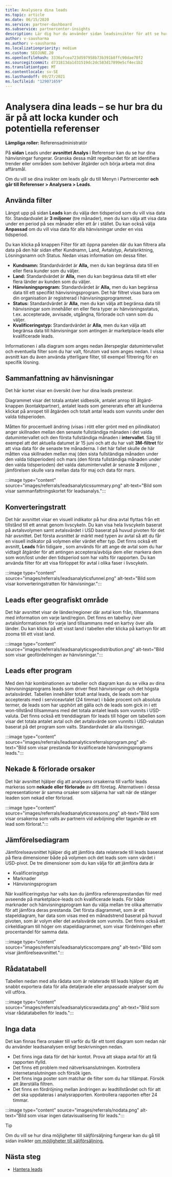```yaml
---
title: Analysera dina leads
ms.topic: article
ms.date: 06/15/2020
ms.service: partner-dashboard
ms.subservice: partnercenter-insights
description: Lär dig hur du använder sidan leadsinsikter för att se hur väl du fångar upp dina målkunders uppmärksamhet och genererar hänvisningar.
author: v-sausharma
ms.author: v-sausharma
ms.localizationpriority: medium
ms.custom: SEOJUNE.20
ms.openlocfilehash: 3336afcea723d597958b73b391b8ffc90dae78f2
ms.sourcegitcommit: d731813da1d31519dc2dc583d17899e5cf4ec1b2
ms.translationtype: MT
ms.contentlocale: sv-SE
ms.lasthandoff: 09/27/2021
ms.locfileid: "129071659"
---
```

# <a name="analyze-your-leads---see-how-well-you-attract-target-customers-and-potential-referrals"></a>Analysera dina leads – se hur bra du är på att locka kunder och potentiella referenser
<!-- 
https://go.microsoft.com/fwlink/?linkid=849120
-->

**Lämpliga roller:** Referensadministratör

På **sidan** Leads under **avsnittet Analys** i Referenser kan du se hur dina hänvisningar fungerar. Granska dessa mått regelbundet för att identifiera trender eller områden som behöver åtgärder och börja arbeta mot dina affärsmål.

Om du vill se dina insikter om leads går du till Menyn i Partnercenter **och går till Referenser > Analysera > Leads**.

## <a name="apply-filters"></a>Använda filter

Längst upp på sidan **Leads** kan du välja den tidsperiod som du vill visa data för. Standardvalet är **3 miljoner** (tre månader), men du kan välja att visa data under en period på sex månader eller ett år i stället. Du kan också välja **Anpassad** om du vill visa data för alla hänvisningar under en viss tidsperiod.

Du kan klicka på knappen Filter för att öppna panelen där du kan filtrera alla data på den här sidan efter Kundnamn, Land, Avtalstyp, Avtalsriktning, Lösningsnamn och Status. Nedan visas information om dessa filter.

- **Kundnamn:** Standardvärdet är **Alla,** men du kan begränsa data till en eller flera kunder som du väljer.
- **Land:** Standardvärdet är **Alla,** men du kan begränsa data till ett eller flera länder av kunden som du väljer.
- **Hänvisningsprogram:** Standardvärdet är **Alla,** men du kan begränsa data till ett specifikt hänvisningsprogram. Det här filtret visas bara om din organisation är registrerad i hänvisningsprogrammet.
- **Status:** Standardvärdet är **Alla**, men du kan välja att begränsa data till hänvisningar som innehåller en eller flera typer av hänvisningsstatus, t.ex. accepterade, avvisade, utgångna, förlorade och vann som du väljer.
- **Kvalificeringstyp:** Standardvärdet är **Alla**, men du kan välja att begränsa data till hänvisningar som antingen är marketplace-leads eller kvalificerade leads.

Informationen i alla diagram som anges nedan återspeglar datumintervallet och eventuella filter som du har valt, förutom vad som anges nedan. I vissa avsnitt kan du även använda ytterligare filter, till exempel filtrering för en specifik lösning.

## <a name="referrals-summary"></a>Sammanfattning av hänvisningar

Det här kortet visar en översikt över hur dina leads presterar.

Diagrammet visar det totala antalet sidbesök, antalet anrop till åtgärd-knappen (kontaktpartner), antalet leads som genererats efter att kunderna klickat på anropet till åtgärden och totalt antal leads som vunnits under den valda tidsperioden.

Måtten för procentuell ändring (visas i rött eller grönt med  en pilindikator) anger skillnaden mellan den senaste fullständiga månaden i det valda datumintervallet och den första fullständiga månaden i **intervallet**. Säg till exempel att det aktuella datumet är 15 juni och att du har valt **3M-filtret** för att visa data för de senaste tre månaderna. I det här fallet skulle de här måtten visa skillnaden mellan maj (den sista fullständiga månaden under den valda tidsperioden) och mars (den första fullständiga månaden under den valda tidsperioden) det valda datumintervallet är senaste **3** miljoner , jämförelsen skulle vara mellan data för maj och data för mars.

:::image type="content" source="images/referrals/leadsanalyticssummary.png" alt-text="Bild som visar sammanfattningskortet för leadsanalys.":::

## <a name="conversion-funnel"></a>Konverteringstratt

Det här avsnittet visar en visuell indikator på hur dina avtal flyttas från ett tillstånd till ett annat genom livscykeln. Du kan visa hela livscykeln baserat på avtalsvolymen samt avtalsvärdet i USD baserat på huvud pivoten för det här avsnittet. Det första avsnittet är märkt med typen av avtal så att du får en visuell indikator på volymen eller värdet efter typ. Det finns också ett avsnitt, **Leads** från tidigare , som används för att ange de avtal som du har vidtagit åtgärder för att antingen acceptera/avböja dem eller markera dem som won/lost under den tidsperiod som har valts för rapporten. Du kan använda filter för att visa förloppet för avtal i olika faser i livscykeln.

:::image type="content" source="images/referrals/leadsanalyticsfunnel.png" alt-text="Bild som visar konverteringstratten för hänvisningar.":::

## <a name="leads-by-geography"></a>Leads efter geografiskt område

Det här avsnittet visar de länder/regioner där avtal kom från, tillsammans med information om varje land/region. Det finns en tabellvy över avtalsinformationen för varje land tillsammans med en kartvy över alla länder. Du kan klicka på ett visst land i tabellen eller klicka på kartvyn för att zooma till ett visst land.

:::image type="content" source="images/referrals/leadsanalyticsgeodistribution.png" alt-text="Bild som visar geofördelningen av hänvisningar.":::

## <a name="leads-by-program"></a>Leads efter program

Med den här kombinationen av tabeller och diagram kan du se vilka av dina hänvisningsprograms leads som driver flest hänvisningar och det högsta avtalsvärdet.
Tabellen innehåller totalt antal leads, de leads som har accepterats med i serviceavtalet (24 timmar) i både procent och absoluta termer, de leads som har upphört att gälla och de leads som gick in i ett won-tillstånd tillsammans med det totala antalet leads som vunnits i USD-valuta. Det finns också ett trenddiagram för leads till höger om tabellen som visar det totala antalet avtal och det avtalsvärde som vunnits i USD-valutan baserat på det program som valts. Standardvalet är alla lösningar.

:::image type="content" source="images/referrals/leadsanalyticsreferralsprogram.png" alt-text="Bild som visar prestanda för kvalificerade hänvisningsprograms leads.":::

## <a name="declined--lost-reasons"></a>Nekade & förlorade orsaker

Det här avsnittet hjälper dig att analysera orsakerna till varför leads markeras som **nekade** **eller förlorade** av ditt företag. Alternativen i dessa representationer är samma orsaker som säljarna har valt när de stänger leaden som nekad eller förlorad.

:::image type="content" source="images/referrals/leadsanalyticsreasons.png" alt-text="Bild som visar orsakerna som valts av partnern vid avböjning eller tagande av ett lead som förlorat.":::

## <a name="comparison-charts"></a>Jämförelsediagram

Jämförelseavsnittet hjälper dig att jämföra data relaterade till leads baserat på flera dimensioner både på volymen och det leads som vann värdet i USD-pivot.
De tre dimensioner som du kan välja för att jämföra data är

- Kvalificeringstyp
- Marknader
- Hänvisningsprogram

När kvalificeringstyp har valts kan du jämföra referensprestandan för med avseende på marketplace-leads och kvalificerade leads. För både marknader och hänvisningsprogram kan du välja mellan tre olika alternativ för att jämföra deras prestanda. Det första diagrammet, som är ett stapeldiagram, har data som visas med en månadstrend baserat på huvud pivoten, som är volym eller det avtalsvärde som vunnits. Det finns också ett cirkeldiagram till höger om stapeldiagrammet, som visar fördelningen efter procentandel för samma data.

:::image type="content" source="images/referrals/leadsanalyticscompare.png" alt-text="Bild som visar jämförelseavsnittet.":::

## <a name="raw-data-table"></a>Rådatatabell

Tabellen nedan med alla rådata som är relaterade  till leads hjälper dig att snabbt exportera data för alla detaljerade eller anpassade analyser som du vill utföra.

:::image type="content" source="images/referrals/leadsanalyticsrawdata.png" alt-text="Bild som visar rådatatabellen för leads.":::

## <a name="no-data"></a>Inga data

Det kan finnas flera orsaker till varför du får ett tomt diagram som nedan när du använder leadsanalysen enligt beskrivningen nedan.

- Det finns inga data för det här kontot. Prova att skapa avtal för att få rapporten ifylld.
- Det finns ett problem med nätverksanslutningen. Kontrollera internetanslutningen och försök igen.
- Det finns inga poster som matchar de filter som du har tillämpat. Försök att återställa filtren.
- Det finns en fördröjning mellan ändringen av leadtillståndet och för att det ska uppdateras i analysrapporten. Kontrollera rapporten efter 24 timmar.

:::image type="content" source="images/referrals/nodata.png" alt-text="Bild som visar ingen datavisualisering för leads.":::

> [!TIP]
> Om du vill se hur dina möjligheter till säljförsäljning fungerar kan du gå till sidan insikter [om möjligheter till säljförsäljning.](referral-insights.md)

## <a name="next-steps"></a>Nästa steg

- [Hantera leads](manage-leads.md)
